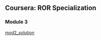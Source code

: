 ## Coursera: ROR Specialization
### Module 3



[mod2_solution](https://emilgrauer.github.io/coursera_ror_course4/mod2_solution/)



